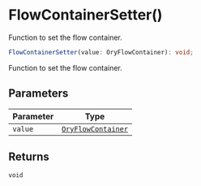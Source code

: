 # FlowContainerSetter()

Function to set the flow container.

```ts
FlowContainerSetter(value: OryFlowContainer): void;
```

Function to set the flow container.

## Parameters

| Parameter | Type |
| ------ | ------ |
| `value` | [`OryFlowContainer`](../type-aliases/OryFlowContainer.md) |

## Returns

`void`
